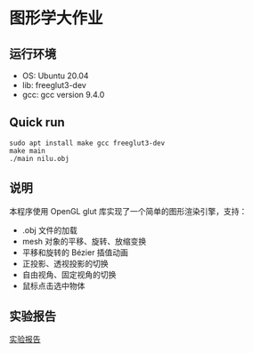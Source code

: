 # 图形学大作业

## 运行环境

- OS: Ubuntu 20.04
- lib: freeglut3-dev
- gcc: gcc version 9.4.0

## Quick run

```shell
sudo apt install make gcc freeglut3-dev
make main
./main nilu.obj
```

## 说明

本程序使用 OpenGL glut 库实现了一个简单的图形渲染引擎，支持：

- .obj 文件的加载
- mesh 对象的平移、旋转、放缩变换
- 平移和旋转的 Bézier 插值动画
- 正投影、透视投影的切换
- 自由视角、固定视角的切换
- 鼠标点击选中物体

## 实验报告

[实验报告](report/report.md)